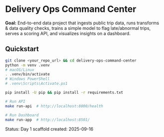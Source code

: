 # Delivery Ops Command Center

**Goal:** End-to-end data project that ingests public trip data, runs transforms & data quality checks, trains a simple model to flag late/abnormal trips, serves a scoring API, and visualizes insights on a dashboard.

## Quickstart
```bash
git clone <your_repo_url> && cd delivery-ops-command-center
python -m venv .venv
# macOS/Linux
. .venv/bin/activate
# Windows PowerShell
# .venv\Scripts\Activate.ps1

pip install -U pip && pip install -r requirements.txt

# Run API
make run-api  # http://localhost:8000/health

# Run Dashboard
make run-app  # http://localhost:8501/
```
Status: Day 1 scaffold created: 2025-09-16
